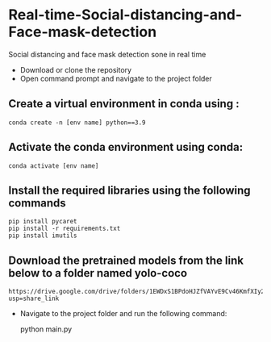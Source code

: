 # Real-time-Social-distancing-and-Face-mask-detection
Social distancing and face mask detection sone in real time

- Download or clone the repository
- Open command prompt and navigate to the project folder
##  Create a virtual environment in conda using :
    
    conda create -n [env name] python==3.9

## Activate the conda environment using conda: 

    conda activate [env name]
    
## Install the required libraries using the following commands

    pip install pycaret
    pip install -r requirements.txt
    pip install imutils
    
 
 ## Download the pretrained models from the link below to a folder named yolo-coco
    
    https://drive.google.com/drive/folders/1EWDxS1BPdoHJZfVAYvE9Cv46KmfXIy21?usp=share_link
  
 - Navigate to the project folder and run the following command:
    
    python main.py
